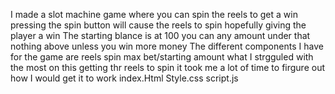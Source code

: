 I made a slot machine game where you can spin the reels to get a win pressing the spin button will cause the reels to spin hopefully giving the player a win
The starting blance is at 100 you can any amount under that nothing above unless you win more money
The different components I have for the game are
reels
spin 
max bet/starting amount
what I strgguled with the most on this getting thr reels to spin it took me a lot of time to firgure out how I would get it to work
index.Html
Style.css
script.js
